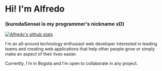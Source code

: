 # Hi! I'm Alfredo 
### (kurodaSensei is my programmer's nickname xD)
[![Alfredo's github stats](https://github-readme-stats.vercel.app/api?username=kurodaSensei&count_private=true&show_icons=true)](https://github.com/kurodaSensei)

I'm an all-around technology enthusiast web developer interested in leading teams and creating web applications that help other people grow or simply make an aspect of their lives easier.

Currently, I'm in Bogota and I'm open to collaborate in any project.
